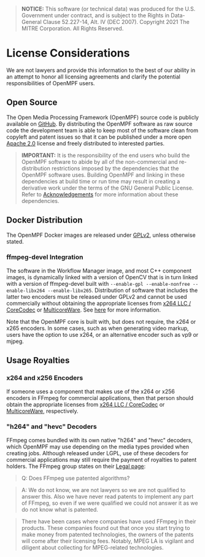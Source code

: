 > **NOTICE:** This software (or technical data) was produced for the U.S. Government under contract,
> and is subject to the Rights in Data-General Clause 52.227-14, Alt. IV (DEC 2007).
> Copyright 2021 The MITRE Corporation. All Rights Reserved.


License Considerations
=====================
We are not lawyers and provide this information to the best of our ability in an attempt to honor all licensing
agreements and clarify the potential responsibilities of OpenMPF users.


Open Source
--------------------------------
The Open Media Processing Framework (OpenMPF) source code is publicly available on [GitHub](https://github.com/openmpf).
By distributing the OpenMPF software as raw source code the development team is able to keep most of the software clean
from copyleft and patent issues so that it can be published under a more open
[Apache 2.0](https://www.apache.org/licenses/LICENSE-2.0) license and freely distributed to interested parties.

> **IMPORTANT:** It is the responsibility of the end users who build the OpenMPF software to abide by all of the
> non-commercial and re-distribution restrictions imposed by the dependencies that the OpenMPF software uses. Building
> OpenMPF and linking in these dependencies at build time or run time may result in creating a derivative work under the
> terms of the GNU General Public License. Refer to [Acknowledgements](Acknowledgements/index.html) for more information
> about these dependencies.
> 

Docker Distribution
--------------------------------
The OpenMPF Docker images are released under [GPLv2](https://www.gnu.org/licenses/old-licenses/gpl-2.0.html), unless
otherwise stated.


### ffmpeg-devel Integration ###
The software in the Workflow Manager image, and most C++ component images, is dynamically linked with a version of
OpenCV that is in turn linked with a version of ffmpeg-devel built with
`--enable-gpl --enable-nonfree --enable-libx264 --enable-libx265`.
Distribution of software that includes the latter two encoders must be released under GPLv2 and
cannot be used commercially without obtaining the appropriate licenses from [x264 LLC / CoreCodec](https://x264.org/) or
[MulticoreWare](https://x265.org/). See [here](http://x265.org/x265-licensing-faq/) for more information.

Note that the OpenMPF core is built with, but does not require, the x264 or x265 encoders. In some cases, such as when
generating video markup, users have the option to use x264, or an alternative encoder such as vp9 or mjpeg.


Usage Royalties
------------------------
### x264 and x256 Encoders ###
If someone uses a component that makes use of the x264 or x256 encoders in FFmpeg for commercial applications, then that
person should obtain the appropriate licenses from [x264 LLC / CoreCodec](https://x264.org/) or
[MulticoreWare](http://x265.org/), respectively.

### "h264" and "hevc" Decoders ###
FFmpeg comes bundled with its own native "h264" and "hevc" decoders, which OpenMPF may use depending on the media types
provided when creating jobs. Although released under LGPL, use of these decoders for commercial applications may still
require the payment of royalties to patent holders. The FFmpeg group states on their [Legal
page](http://www.ffmpeg.org/legal.html):

> Q: Does FFmpeg use patented algorithms?

> A: We do not know, we are not lawyers so we are not qualified to answer this. Also we have never read patents to
> implement any part of FFmpeg, so even if we were qualified we could not answer it as we do not know what is patented.

> There have been cases where companies have used FFmpeg in their products. These companies found out that once you
> start trying to make money from patented technologies, the owners of the patents will come after their licensing fees.
> Notably, MPEG LA is vigilant and diligent about collecting for MPEG-related technologies.
